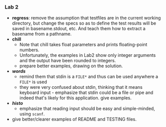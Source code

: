 ### Lab 2

* **regress**: remove the assumption that testfiles are in the current working directory, but change the specs so as to define the test results will be saved in basename.stdout, etc.
And teach them how to extract a basename from a pathname.
* **chill**
	* Note that chill takes float parameters and prints floating-point numbers.
	* Unfortunately, the examples in Lab2 show only integer arguments and the output have been rounded to integers.
	* prepare better examples, drawing on the solution.
* ***words***
	* remind them that stdin is a `FILE*` and thus can be used anywhere a `FILE*` is used
	* they were very confused about stdin, thinking that it means keyboard input - emphasize that stdin could be a file or pipe and indeed that's likely for this application. give examples.
* ***histo***
	* emphasize that reading input should be easy and simple-minded, using `scanf`.
* give better/clearer examples of README and TESTING files.
